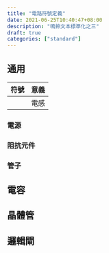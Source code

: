 ```yaml
---
title: "電路符號定義"
date: 2021-06-25T10:40:47+08:00
description: "鳴鈴文本標準化之三"
draft: true
categories: ["standard"]
---
```


## 通用

| 符號  | 意義 |
| :---: | ---- |
|       | 電感 |


### 電源

### 阻抗元件

### 管子

## 電容

## 晶體管

## 邏輯閘
